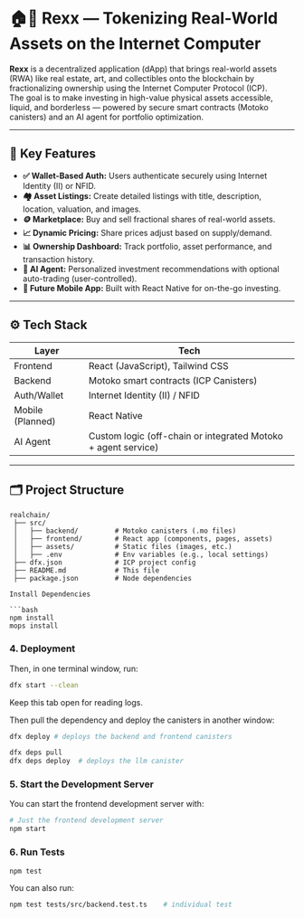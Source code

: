 # 🏠🎨 Rexx — Tokenizing Real-World Assets on the Internet Computer

**Rexx** is a decentralized application (dApp) that brings real-world assets (RWA) like real estate, art, and collectibles onto the blockchain by fractionalizing ownership using the Internet Computer Protocol (ICP).  
The goal is to make investing in high-value physical assets accessible, liquid, and borderless — powered by secure smart contracts (Motoko canisters) and an AI agent for portfolio optimization.

---

## 📌 **Key Features**

- **✅ Wallet-Based Auth:** Users authenticate securely using Internet Identity (II) or NFID.
- **🏘️ Asset Listings:** Create detailed listings with title, description, location, valuation, and images.
- **🪙 Marketplace:** Buy and sell fractional shares of real-world assets.
- **📈 Dynamic Pricing:** Share prices adjust based on supply/demand.
- **📊 Ownership Dashboard:** Track portfolio, asset performance, and transaction history.
- **🤖 AI Agent:** Personalized investment recommendations with optional auto-trading (user-controlled).
- **📱 Future Mobile App:** Built with React Native for on-the-go investing.

---

## ⚙️ **Tech Stack**

| Layer            | Tech                                                          |
| ---------------- | ------------------------------------------------------------- |
| Frontend         | React (JavaScript), Tailwind CSS                              |
| Backend          | Motoko smart contracts (ICP Canisters)                        |
| Auth/Wallet      | Internet Identity (II) / NFID                                 |
| Mobile (Planned) | React Native                                                  |
| AI Agent         | Custom logic (off-chain or integrated Motoko + agent service) |

---

## 🗂️ **Project Structure**

````plaintext
realchain/
 ├── src/
 │   ├── backend/         # Motoko canisters (.mo files)
 │   ├── frontend/        # React app (components, pages, assets)
 │   ├── assets/          # Static files (images, etc.)
 │   ├── .env             # Env variables (e.g., local settings)
 ├── dfx.json             # ICP project config
 ├── README.md            # This file
 ├── package.json         # Node dependencies

Install Dependencies

```bash
npm install
mops install
````

### 4. Deployment

Then, in one terminal window, run:

```bash
dfx start --clean
```

Keep this tab open for reading logs.

Then pull the dependency and deploy the canisters in another window:

```bash
dfx deploy # deploys the backend and frontend canisters
```

```bash
dfx deps pull
dfx deps deploy  # deploys the llm canister
```

### 5. Start the Development Server

You can start the frontend development server with:

```bash
# Just the frontend development server
npm start

```

### 6. Run Tests

```bash
npm test
```

You can also run:

```bash
npm test tests/src/backend.test.ts    # individual test
```
